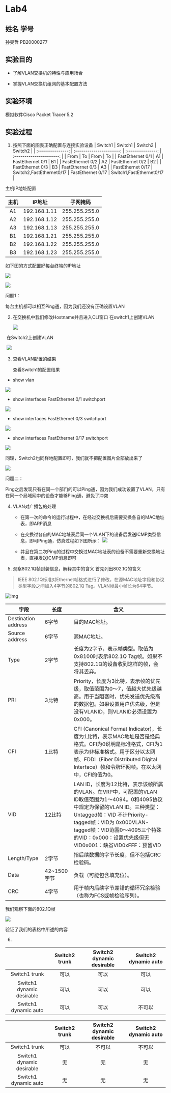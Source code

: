 # Lab4

## 姓名 学号

孙昊哲 PB20000277

## 实验目的

* 了解VLAN交换机的特性与应用场合

* 掌握VLAN交换机组网的基本配置方法

## 实验环境

模拟软件Cisco Packet Tracer 5.2

## 实验过程

1. 按照下面的图表正确配置与连接实验设备
   |      Switch1      |         Switch1          |      Switch2      |         Switch2          |
   | :---------------: | :----------------------: | :---------------: | :----------------------: |
   |       From        |            To            |       From        |            To            |
   | FastEthernet 0/1  |            A1            | FastEthernet 0/1  |            B1            |
   | FastEthernet 0/2  |            A2            | FastEthernet 0/2  |            B2            |
   | FastEthernet 0/3  |            B3            | FastEthernet 0/3  |            A3            |
   | FastEthernet 0/17 | Switch2,FastEthernet0/17 | FastEthernet 0/17 | Switch1,FastEthernet0/17 |

主机IP地址配置

| 主机 |    IP地址    |   子网掩码    |
| :--: | :----------: | :-----------: |
|  A1  | 192.168.1.11 | 255.255.255.0 |
|  A2  | 192.168.1.12 | 255.255.255.0 |
|  A3  | 192.168.1.13 | 255.255.255.0 |
|  B1  | 192.168.1.21 | 255.255.255.0 |
|  B2  | 192.168.1.22 | 255.255.255.0 |
|  B3  | 192.168.1.23 | 255.255.255.0 |

如下图的方式配置好每台终端的IP地址

![](./figs/2.png)

![](./figs/1.png)

问题1：

每台主机都可以相互Ping通，因为我们还没有正确设置VLAN

2. 在交换机中我们修改Hostname并且进入CLI窗口
   在switch1上创建VLAN

   ![](./figs/3.png)

​	在Switch2上创建VLAN

​	![](./figs/4.png)

3. 查看VLAN配置的结果

   查看Switch1的配置结果
   
* show vlan 

![](./figs/5.png)

* show interfaces FastEthernet 0/1 switchport 

![](./figs/7.png)

* show interfaces FastEthernet 0/3 switchport

![](./figs/8.png)
* show interfaces FastEthernet 0/17 switchport 

![](./figs/9.png)

同理，Switch2也同样地配置即可，我们就不把配置图片全部放出来了

![](./figs/6.png)

问题二：

Ping之后发现只有在同一个部门的可以Ping通，因为我们成功设置了VLAN，只有在同一个局域网中的设备才能够Ping通，避免了冲突

4. VLAN对广播包的处理

   * 在第一次的命令的运行过程中，在经过交换机后需要交换各自的MAC地址表，即ARP消息
   * 在交换过各自的MAC地址表后同一个VLAN下的设备后发送ICMP类型信息，即可Ping通，仿真过程如下图所示：
     ![](./figs/10.png)

   * 并且在第二次Ping的过程中交换过MAC地址表的设备不需要重新交换地址表，直接发送ICMP消息即可

5. 观察802.1Q帧封装信息，解释其中的含义
   首先列出802.1Q的含义

> IEEE 802.1Q标准对Ethernet帧格式进行了修改，在源MAC地址字段和协议类型字段之间加入4字节的802.1Q Tag。VLAN帧最小帧长为64字节。

![img](https://raw.githubusercontent.com/expecto347/Img/main/ethernet-vlan-format.png)

| 字段                | 长度        | 含义                                                         |
| ------------------- | ----------- | ------------------------------------------------------------ |
| Destination address | 6字节       | 目的MAC地址。                                                |
| Source address      | 6字节       | 源MAC地址。                                                  |
| Type                | 2字节       | 长度为2字节，表示帧类型。取值为0x8100时表示802.1Q Tag帧。如果不支持802.1Q的设备收到这样的帧，会将其丢弃。 |
| PRI                 | 3比特       | Priority，长度为3比特，表示帧的优先级，取值范围为0～7，值越大优先级越高。用于当阻塞时，优先发送优先级高的数据包。如果设置用户优先级，但是没有VLANID，则VLANID必须设置为0x000。 |
| CFI                 | 1比特       | CFI (Canonical Format Indicator)，长度为1比特，表示MAC地址是否是经典格式。CFI为0说明是标准格式，CFI为1表示为非标准格式。用于区分以太网帧、FDDI（Fiber Distributed Digital Interface）帧和令牌环网帧。在以太网中，CFI的值为0。 |
| VID                 | 12比特      | LAN ID，长度为12比特，表示该帧所属的VLAN。在VRP中，可配置的VLAN ID取值范围为1～4094。0和4095协议中规定为保留的VLAN ID。三种类型：Untagged帧：VID 不计Priority-tagged帧：VID为 0x000VLAN-tagged帧：VID范围0～4095三个特殊的VID：0x000：设置优先级但无VID0x001：缺省VID0xFFF：预留VID |
| Length/Type         | 2字节       | 指后续数据的字节长度，但不包括CRC检验码。                    |
| Data                | 42~1500字节 | 负载（可能包含填充位）。                                     |
| CRC                 | 4字节       | 用于帧内后续字节差错的循环冗余检验（也称为FCS或帧检验序列）。 |

我们观察下面的802.1Q帧

![](./figs/12.png)

验证了我们的表格中所述的内容



6. 


   |                           | Switch2 trunk | Switch2 dynamic desirable | Switch2 dynamic auto |
   | :-----------------------: | :-----------: | :-----------------------: | :------------------: |
   |       Switch1 trunk       |     可以      |           可以            |         可以         |
   | Switch1 dynamic desirable |     可以      |           可以            |         可以         |
   |   Switch1 dynamic auto    |     可以      |           可以            |        不可以        |

   



|                           | Switch2 trunk | Switch2 dynamic desirable | Switch2 dynamic auto |
| :-----------------------: | :-----------: | :-----------------------: | :------------------: |
|       Switch1 trunk       |     可以      |          不可以           |        不可以        |
| Switch1 dynamic desirable |      无       |            无             |          无          |
|   Switch1 dynamic auto    |      无       |            无             |          无          |
